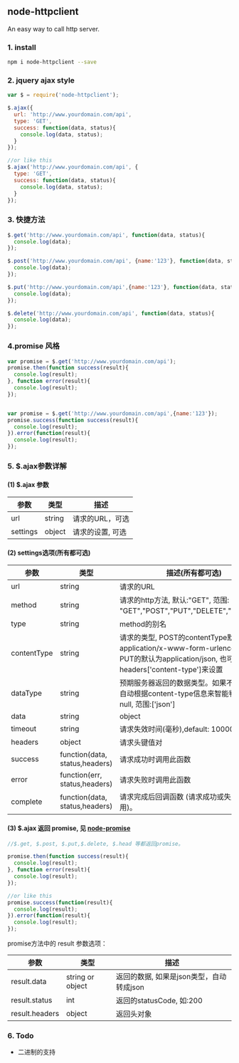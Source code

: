 node-httpclient
--------------------------

An easy way to call http server.

### 1. install

```bash
npm i node-httpclient --save
```
### 2. jquery ajax style

```js
var $ = require('node-httpclient');

$.ajax({
  url: 'http://www.yourdomain.com/api',
  type: 'GET',
  success: function(data, status){
    console.log(data, status);
  }
});

//or like this
$.ajax('http://www.yourdomain.com/api', {
  type: 'GET',
  success: function(data, status){
    console.log(data, status);
  }
});
```

### 3. 快捷方法

```js
$.get('http://www.yourdomain.com/api', function(data, status){
  console.log(data);
});

$.post('http://www.yourdomain.com/api', {name:'123'}, function(data, status){
  console.log(data);
});

$.put('http://www.yourdomain.com/api',{name:'123'}, function(data, status){
  console.log(data);
});

$.delete('http://www.yourdomain.com/api', function(data, status){
  console.log(data);
});
```

### 4.promise 风格

```js
var promise = $.get('http://www.yourdomain.com/api');
promise.then(function success(result){
  console.log(result);
}, function error(result){
  console.log(result);
});


var promise = $.get('http://www.yourdomain.com/api',{name:'123'});
promise.success(function success(result){
  console.log(result);
}).error(function(result){
  console.log(result);
});

```

### 5. $.ajax参数详解

#### (1) $.ajax 参数
| 参数 | 类型 | 描述 |
| --- | --- | --- |
| url | string | 请求的URL，可选 |
| settings | object | 请求的设置, 可选 |

#### (2) settings选项(所有都可选)
| 参数 | 类型 | 描述(所有都可选) |
| --- | --- | --- |
| url | string | 请求的URL |
| method | string | 请求的http方法, 默认:"GET", 范围: "GET","POST","PUT","DELETE","HEAD"等。 |
| type | string | method的别名 |
| contentType | string | 请求的类型, POST的contentType默认为：application/x-www-form-urlencoded， 而PUT的默认为application/json, 也可以通过headers['content-type']来设置 |
| dataType | string | 预期服务器返回的数据类型。如果不指定，将自动根据content-type信息来智能判断。默认null, 范围:['json'] |
| data | string | object | 发送到服务器的数据。将自动转换为请求字符串格式。GET 请求中将附加在 URL 后。查看 processData 选项说明以禁止此自动转换。必须为 Key/Value 格式。如果为数组，将自动为不同值对应同一个名称。如 {foo:["bar1", "bar2"]} 转换为 "&foo=bar1&foo=bar2"。 |
| timeout | string | 请求失效时间(毫秒),default: 100000 |
| headers | object | 请求头键值对 |
| success | function(data, status,headers) | 请求成功时调用此函数 |
| error | function(err, status,headers) | 请求失败时调用此函数 |
| complete | function(data, status,headers) | 请求完成后回调函数 (请求成功或失败之后均调用)。 |

#### (3) $.ajax 返回 promise, 见 [node-promise](https://github.com/kriszyp/node-promise)

```js
//$.get, $.post, $.put,$.delete, $.head 等都返回promise。

promise.then(function success(result){
  console.log(result);
}, function error(result){
  console.log(result);
});

//or like this
promise.success(function(result){
  console.log(result);
}).error(function(result){
  console.log(result);
});
```
promise方法中的 result 参数选项：

| 参数 | 类型 | 描述 |
| --- | --- | --- |
| result.data | string or object | 返回的数据, 如果是json类型，自动转成json |
| result.status | int | 返回的statusCode, 如:200 |
| result.headers | object | 返回头对象 |

### 6. Todo

* 二进制的支持
